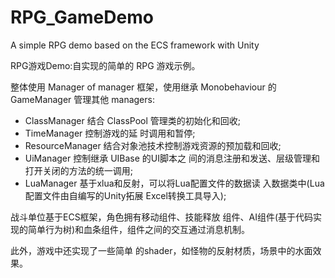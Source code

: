 # RPG_GameDemo
A simple RPG demo based on the ECS framework with Unity

RPG游戏Demo:自实现的简单的 RPG 游戏示例。

整体使用 Manager of manager 框架，使用继承 Monobehaviour 的 GameManager 管理其他 managers:
* ClassManager 结合 ClassPool 管理类的初始化和回收;
* TimeManager 控制游戏的延 时调用和暂停;
* ResourceManager 结合对象池技术控制游戏资源的预加载和回收;
* UiManager 控制继承 UIBase 的UI脚本之 间的消息注册和发送、层级管理和打开关闭的方法的统一调用;
* LuaManager 基于xlua和反射，可以将Lua配置文件的数据读 入数据类中(Lua配置文件由自编写的Unity拓展 Excel转换工具导入);

战斗单位基于ECS框架，角色拥有移动组件、技能释放 组件、AI组件(基于代码实现的简单行为树)和血条组件，组件之间的交互通过消息机制。

此外，游戏中还实现了一些简单 的shader，如怪物的反射材质，场景中的水面效果。
